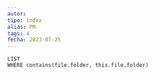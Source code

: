 ```yaml
---
autor:
tipo: index
alias: PM
tags: 4
fecha: 2023-07-25
---
```


```dataview
LIST
WHERE contains(file.folder, this.file.folder)
```
